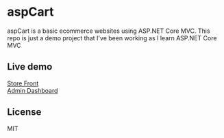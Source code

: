 
aspCart
=========

aspCart is a basic ecommerce websites using ASP.NET Core MVC.
This repo is just a demo project that I've been working as I learn ASP.NET Core MVC

## Live demo

[Store Front][d1] <br />
[Admin Dashboard][d2]

## License

MIT

[d1]: https://aspcart.azurewebsites.net
[d2]: https://aspcart.azurewebsites.net/Admin
